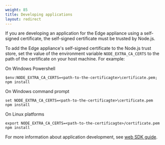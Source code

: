 ```yaml
---
weight: 85
title: Developing applications
layout: redirect
---
```


If you are developing an application for the Edge appliance using a self-signed certificate, the self-signed certificate must be trusted by Node.js.

To add the Edge appliance's self-signed certificate to the Node.js trust store, set the value of the environment variable `NODE_EXTRA_CA_CERTS` to the path of the certificate on your host machine. For example:

On Windows Powershell

```shell
$env:NODE_EXTRA_CA_CERTS=<path-to-the-certificagte>\certificate.pem; npm install
```

On Windows command prompt

```shell
set NODE_EXTRA_CA_CERTS=<path-to-the-certificagte>\certificate.pem
npm install
```

On Linux platforms

```shell
export NODE_EXTRA_CA_CERTS=<path-to-the-certificagte>/certificate.pem
npm install
```

 For more information about application development, see [web SDK guide](/web/overview/).



